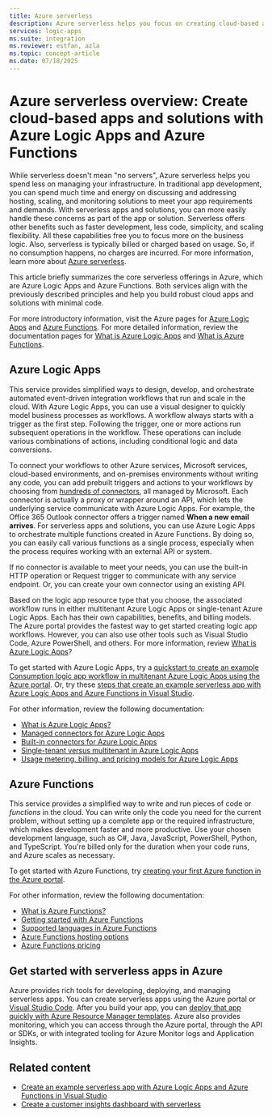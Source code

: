 ```yaml
---
title: Azure serverless
description: Azure serverless helps you focus on creating cloud-based apps, while spending less on managing infrastructure when you use Azure Logic Apps and Azure Functions.
services: logic-apps
ms.suite: integration
ms.reviewer: estfan, azla
ms.topic: concept-article
ms.date: 07/18/2025
---
```


# Azure serverless overview: Create cloud-based apps and solutions with Azure Logic Apps and Azure Functions

While serverless doesn't mean "no servers", Azure serverless helps you spend less on managing your infrastructure. In traditional app development, you can spend much time and energy on discussing and addressing hosting, scaling, and monitoring solutions to meet your app requirements and demands. With serverless apps and solutions, you can more easily handle these concerns as part of the app or solution. Serverless offers other benefits such as faster development, less code, simplicity, and scaling flexibility. All these capabilities free you to focus more on the business logic. Also, serverless is typically billed or charged based on usage. So, if no consumption happens, no charges are incurred. For more information, learn more about [Azure serverless](https://azure.microsoft.com/solutions/serverless/).

This article briefly summarizes the core serverless offerings in Azure, which are Azure Logic Apps and Azure Functions. Both services align with the previously described principles and help you build robust cloud apps and solutions with minimal code.

For more introductory information, visit the Azure pages for [Azure Logic Apps](https://azure.microsoft.com/services/logic-apps/) and [Azure Functions](https://azure.microsoft.com/services/functions/). For more detailed information, review the documentation pages for [What is Azure Logic Apps](logic-apps-overview.md) and [What is Azure Functions](../azure-functions/functions-overview.md).

## Azure Logic Apps

This service provides simplified ways to design, develop, and orchestrate automated event-driven integration workflows that run and scale in the cloud. With Azure Logic Apps, you can use a visual designer to quickly model business processes as workflows. A workflow always starts with a trigger as the first step. Following the trigger, one or more actions run subsequent operations in the workflow. These operations can include various combinations of actions, including conditional logic and data conversions.

To connect your workflows to other Azure services, Microsoft services, cloud-based environments, and on-premises environments without writing any code, you can add prebuilt triggers and actions to your workflows by choosing from [hundreds of connectors](/connectors/connector-reference/connector-reference-logicapps-connectors/), all managed by Microsoft. Each connector is actually a proxy or wrapper around an API, which lets the underlying service communicate with Azure Logic Apps. For example, the Office 365 Outlook connector offers a trigger named **When a new email arrives**. For serverless apps and solutions, you can use Azure Logic Apps to orchestrate multiple functions created in Azure Functions. By doing so, you can easily call various functions as a single process, especially when the process requires working with an external API or system.

If no connector is available to meet your needs, you can use the built-in HTTP operation or Request trigger to communicate with any service endpoint. Or, you can create your own connector using an existing API.

Based on the logic app resource type that you choose, the associated workflow runs in either multitenant Azure Logic Apps or single-tenant Azure Logic Apps. Each has their own capabilities, benefits, and billing models. The Azure portal provides the fastest way to get started creating logic app workflows. However, you can also use other tools such as Visual Studio Code, Azure PowerShell, and others. For more information, review [What is Azure Logic Apps](logic-apps-overview.md)?

To get started with Azure Logic Apps, try a [quickstart to create an example Consumption logic app workflow in multitenant Azure Logic Apps using the Azure portal](quickstart-create-example-consumption-workflow.md). Or, try these [steps that create an example serverless app with Azure Logic Apps and Azure Functions in Visual Studio](create-serverless-apps-visual-studio.md).

For other information, review the following documentation:

* [What is Azure Logic Apps?](logic-apps-overview.md)
* [Managed connectors for Azure Logic Apps](/connectors/connector-reference/connector-reference-logicapps-connectors)
* [Built-in connectors for Azure Logic Apps](../connectors/built-in.md)
* [Single-tenant versus multitenant in Azure Logic Apps](single-tenant-overview-compare.md)
* [Usage metering, billing, and pricing models for Azure Logic Apps](logic-apps-pricing.md)

## Azure Functions

This service provides a simplified way to write and run pieces of code or *functions* in the cloud. You can write only the code you need for the current problem, without setting up a complete app or the required infrastructure, which makes development faster and more productive. Use your chosen development language, such as C#, Java, JavaScript, PowerShell, Python, and TypeScript. You're billed only for the duration when your code runs, and Azure scales as necessary.

To get started with Azure Functions, try [creating your first Azure function in the Azure portal](../azure-functions/functions-create-function-app-portal.md).

For other information, review the following documentation:

* [What is Azure Functions?](../azure-functions/functions-overview.md)
* [Getting started with Azure Functions](../azure-functions/functions-get-started.md)
* [Supported languages in Azure Functions](../azure-functions/supported-languages.md)
* [Azure Functions hosting options](../azure-functions/functions-scale.md)
* [Azure Functions pricing](../azure-functions/pricing.md)

## Get started with serverless apps in Azure

Azure provides rich tools for developing, deploying, and managing serverless apps. You can create serverless apps using the Azure portal or [Visual Studio Code](quickstart-create-logic-apps-visual-studio-code.md). After you build your app, you can [deploy that app quickly with Azure Resource Manager templates](logic-apps-deploy-azure-resource-manager-templates.md). Azure also provides monitoring, which you can access through the Azure portal, through the API or SDKs, or with integrated tooling for Azure Monitor logs and Application Insights.

## Related content

* [Create an example serverless app with Azure Logic Apps and Azure Functions in Visual Studio](create-serverless-apps-visual-studio.md)
* [Create a customer insights dashboard with serverless](logic-apps-scenario-social-serverless.md)
